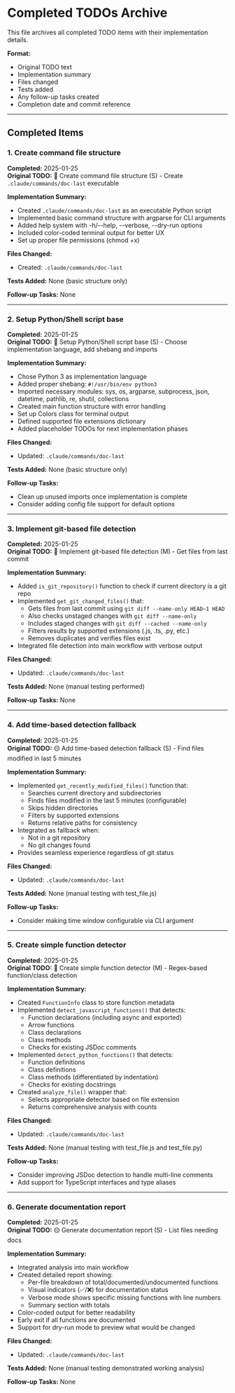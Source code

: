 # Completed TODOs Archive

This file archives all completed TODO items with their implementation details.

**Format:**
- Original TODO text
- Implementation summary
- Files changed
- Tests added
- Any follow-up tasks created
- Completion date and commit reference

---

## Completed Items

### 1. Create command file structure
**Completed:** 2025-01-25  
**Original TODO:** 🔴 Create command file structure (S) - Create `.claude/commands/doc-last` executable

**Implementation Summary:**
- Created `.claude/commands/doc-last` as an executable Python script
- Implemented basic command structure with argparse for CLI arguments
- Added help system with -h/--help, --verbose, --dry-run options
- Included color-coded terminal output for better UX
- Set up proper file permissions (chmod +x)

**Files Changed:**
- Created: `.claude/commands/doc-last`

**Tests Added:** None (basic structure only)

**Follow-up Tasks:** None

---

### 2. Setup Python/Shell script base
**Completed:** 2025-01-25  
**Original TODO:** 🔴 Setup Python/Shell script base (S) - Choose implementation language, add shebang and imports

**Implementation Summary:**
- Chose Python 3 as implementation language
- Added proper shebang: `#!/usr/bin/env python3`
- Imported necessary modules: sys, os, argparse, subprocess, json, datetime, pathlib, re, shutil, collections
- Created main function structure with error handling
- Set up Colors class for terminal output
- Defined supported file extensions dictionary
- Added placeholder TODOs for next implementation phases

**Files Changed:**
- Updated: `.claude/commands/doc-last`

**Tests Added:** None (basic structure only)

**Follow-up Tasks:** 
- Clean up unused imports once implementation is complete
- Consider adding config file support for default options

---

### 3. Implement git-based file detection  
**Completed:** 2025-01-25  
**Original TODO:** 🔴 Implement git-based file detection (M) - Get files from last commit

**Implementation Summary:**
- Added `is_git_repository()` function to check if current directory is a git repo
- Implemented `get_git_changed_files()` that:
  - Gets files from last commit using `git diff --name-only HEAD~1 HEAD`
  - Also checks unstaged changes with `git diff --name-only`
  - Includes staged changes with `git diff --cached --name-only`
  - Filters results by supported extensions (.js, .ts, .py, etc.)
  - Removes duplicates and verifies files exist
- Integrated file detection into main workflow with verbose output

**Files Changed:**
- Updated: `.claude/commands/doc-last`

**Tests Added:** None (manual testing performed)

**Follow-up Tasks:** None

---

### 4. Add time-based detection fallback
**Completed:** 2025-01-25  
**Original TODO:** 🟡 Add time-based detection fallback (S) - Find files modified in last 5 minutes

**Implementation Summary:**
- Implemented `get_recently_modified_files()` function that:
  - Searches current directory and subdirectories
  - Finds files modified in the last 5 minutes (configurable)
  - Skips hidden directories
  - Filters by supported extensions
  - Returns relative paths for consistency
- Integrated as fallback when:
  - Not in a git repository
  - No git changes found
- Provides seamless experience regardless of git status

**Files Changed:**
- Updated: `.claude/commands/doc-last`

**Tests Added:** None (manual testing with test_file.js)

**Follow-up Tasks:** 
- Consider making time window configurable via CLI argument

---

### 5. Create simple function detector
**Completed:** 2025-01-25  
**Original TODO:** 🔴 Create simple function detector (M) - Regex-based function/class detection

**Implementation Summary:**
- Created `FunctionInfo` class to store function metadata
- Implemented `detect_javascript_functions()` that detects:
  - Function declarations (including async and exported)
  - Arrow functions
  - Class declarations
  - Class methods
  - Checks for existing JSDoc comments
- Implemented `detect_python_functions()` that detects:
  - Function definitions
  - Class definitions  
  - Class methods (differentiated by indentation)
  - Checks for existing docstrings
- Created `analyze_file()` wrapper that:
  - Selects appropriate detector based on file extension
  - Returns comprehensive analysis with counts

**Files Changed:**
- Updated: `.claude/commands/doc-last`

**Tests Added:** None (manual testing with test_file.js and test_file.py)

**Follow-up Tasks:** 
- Consider improving JSDoc detection to handle multi-line comments
- Add support for TypeScript interfaces and type aliases

---

### 6. Generate documentation report
**Completed:** 2025-01-25  
**Original TODO:** 🟡 Generate documentation report (S) - List files needing docs

**Implementation Summary:**
- Integrated analysis into main workflow
- Created detailed report showing:
  - Per-file breakdown of total/documented/undocumented functions
  - Visual indicators (✅/❌) for documentation status
  - Verbose mode shows specific missing functions with line numbers
  - Summary section with totals
- Color-coded output for better readability
- Early exit if all functions are documented
- Support for dry-run mode to preview what would be changed

**Files Changed:**
- Updated: `.claude/commands/doc-last`

**Tests Added:** None (manual testing demonstrated working analysis)

**Follow-up Tasks:** None